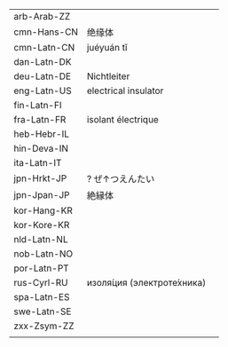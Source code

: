 | | | |
|-|-|-|
| arb-Arab-ZZ |  |  |
| cmn-Hans-CN | 绝缘体 |  |
| cmn-Latn-CN | juéyuán tǐ |  |
| dan-Latn-DK |  |  |
| deu-Latn-DE | Nichtleiter |  |
| eng-Latn-US | electrical insulator |  |
| fin-Latn-FI |  |  |
| fra-Latn-FR | isolant électrique |  |
| heb-Hebr-IL |  |  |
| hin-Deva-IN |  |  |
| ita-Latn-IT |  |  |
| jpn-Hrkt-JP | ? ぜ↑つえんたい |  |
| jpn-Jpan-JP | 絶縁体 |  |
| kor-Hang-KR |  |  |
| kor-Kore-KR |  |  |
| nld-Latn-NL |  |  |
| nob-Latn-NO |  |  |
| por-Latn-PT |  |  |
| rus-Cyrl-RU | изоля́ция (электроте́хника) |  |
| spa-Latn-ES |  |  |
| swe-Latn-SE |  |  |
| zxx-Zsym-ZZ |  |  |
|  |  |  |
